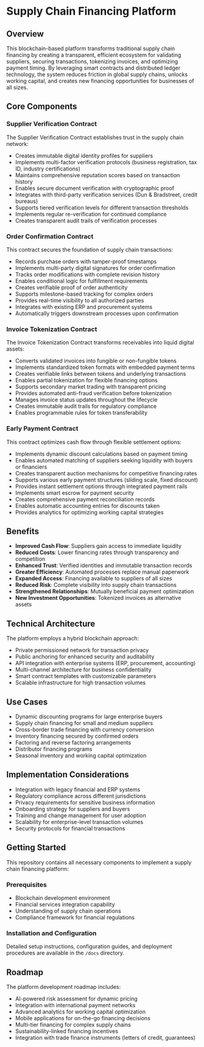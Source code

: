 # Supply Chain Financing Platform

## Overview

This blockchain-based platform transforms traditional supply chain financing by creating a transparent, efficient ecosystem for validating suppliers, securing transactions, tokenizing invoices, and optimizing payment timing. By leveraging smart contracts and distributed ledger technology, the system reduces friction in global supply chains, unlocks working capital, and creates new financing opportunities for businesses of all sizes.

## Core Components

### Supplier Verification Contract

The Supplier Verification Contract establishes trust in the supply chain network:

- Creates immutable digital identity profiles for suppliers
- Implements multi-factor verification protocols (business registration, tax ID, industry certifications)
- Maintains comprehensive reputation scores based on transaction history
- Enables secure document verification with cryptographic proof
- Integrates with third-party verification services (Dun & Bradstreet, credit bureaus)
- Supports tiered verification levels for different transaction thresholds
- Implements regular re-verification for continued compliance
- Creates transparent audit trails of verification processes

### Order Confirmation Contract

This contract secures the foundation of supply chain transactions:

- Records purchase orders with tamper-proof timestamps
- Implements multi-party digital signatures for order confirmation
- Tracks order modifications with complete revision history
- Enables conditional logic for fulfillment requirements
- Creates verifiable proof of order authenticity
- Supports milestone-based tracking for complex orders
- Provides real-time visibility to all authorized parties
- Integrates with existing ERP and procurement systems
- Automatically triggers downstream processes upon confirmation

### Invoice Tokenization Contract

The Invoice Tokenization Contract transforms receivables into liquid digital assets:

- Converts validated invoices into fungible or non-fungible tokens
- Implements standardized token formats with embedded payment terms
- Creates verifiable links between tokens and underlying transactions
- Enables partial tokenization for flexible financing options
- Supports secondary market trading with transparent pricing
- Provides automated anti-fraud verification before tokenization
- Manages invoice status updates throughout the lifecycle
- Creates immutable audit trails for regulatory compliance
- Enables programmable rules for token transferability

### Early Payment Contract

This contract optimizes cash flow through flexible settlement options:

- Implements dynamic discount calculations based on payment timing
- Enables automated matching of suppliers seeking liquidity with buyers or financiers
- Creates transparent auction mechanisms for competitive financing rates
- Supports various early payment structures (sliding scale, fixed discount)
- Provides instant settlement options through integrated payment rails
- Implements smart escrow for payment security
- Creates comprehensive payment reconciliation records
- Enables automatic accounting entries for discounts taken
- Provides analytics for optimizing working capital strategies

## Benefits

- **Improved Cash Flow**: Suppliers gain access to immediate liquidity
- **Reduced Costs**: Lower financing rates through transparency and competition
- **Enhanced Trust**: Verified identities and immutable transaction records
- **Greater Efficiency**: Automated processes replace manual paperwork
- **Expanded Access**: Financing available to suppliers of all sizes
- **Reduced Risk**: Complete visibility into supply chain transactions
- **Strengthened Relationships**: Mutually beneficial payment optimization
- **New Investment Opportunities**: Tokenized invoices as alternative assets

## Technical Architecture

The platform employs a hybrid blockchain approach:
- Private permissioned network for transaction privacy
- Public anchoring for enhanced security and auditability
- API integration with enterprise systems (ERP, procurement, accounting)
- Multi-channel architecture for business confidentiality
- Smart contract templates with customizable parameters
- Scalable infrastructure for high transaction volumes

## Use Cases

- Dynamic discounting programs for large enterprise buyers
- Supply chain financing for small and medium suppliers
- Cross-border trade financing with currency conversion
- Inventory financing secured by confirmed orders
- Factoring and reverse factoring arrangements
- Distributor financing programs
- Seasonal inventory and working capital optimization

## Implementation Considerations

- Integration with legacy financial and ERP systems
- Regulatory compliance across different jurisdictions
- Privacy requirements for sensitive business information
- Onboarding strategy for suppliers and buyers
- Training and change management for user adoption
- Scalability for enterprise-level transaction volumes
- Security protocols for financial transactions

## Getting Started

This repository contains all necessary components to implement a supply chain financing platform:

### Prerequisites
- Blockchain development environment
- Financial services integration capability
- Understanding of supply chain operations
- Compliance framework for financial regulations

### Installation and Configuration
Detailed setup instructions, configuration guides, and deployment procedures are available in the `/docs` directory.

## Roadmap

The platform development roadmap includes:
- AI-powered risk assessment for dynamic pricing
- Integration with international payment networks
- Advanced analytics for working capital optimization
- Mobile applications for on-the-go financing decisions
- Multi-tier financing for complex supply chains
- Sustainability-linked financing incentives
- Integration with trade finance instruments (letters of credit, guarantees)
